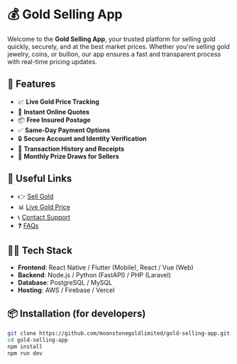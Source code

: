 # 💰 Gold Selling App

Welcome to the **Gold Selling App**, your trusted platform for selling gold quickly, securely, and at the best market prices. Whether you're selling gold jewelry, coins, or bullion, our app ensures a fast and transparent process with real-time pricing updates.

## 🚀 Features

- 📈 **Live Gold Price Tracking**
- 🛒 **Instant Online Quotes**
- 📦 **Free Insured Postage**
- ✅ **Same-Day Payment Options**
- 🔒 **Secure Account and Identity Verification**
- 📜 **Transaction History and Receipts**
- 🎁 **Monthly Prize Draws for Sellers**

## 🔗 Useful Links

- 👉 [Sell Gold](https://moonstonegold.co.uk/sell-gold-for-cash/)
- 📊 [Live Gold Price](https://moonstonegold.co.uk/live-uk-gold-price-gbp/)
- 📞 [Contact Support](https://moonstonegold.co.uk/contact-us/)
- ❓ [FAQs](https://moonstonegold.co.uk/gold-selling-faq/)

## 🧑‍💻 Tech Stack

- **Frontend**: React Native / Flutter (Mobile), React / Vue (Web)
- **Backend**: Node.js / Python (FastAPI) / PHP (Laravel)
- **Database**: PostgreSQL / MySQL
- **Hosting**: AWS / Firebase / Vercel

## 📦 Installation (for developers)

```bash
git clone https://github.com/moonstonegoldlimited/gold-selling-app.git
cd gold-selling-app
npm install
npm run dev
